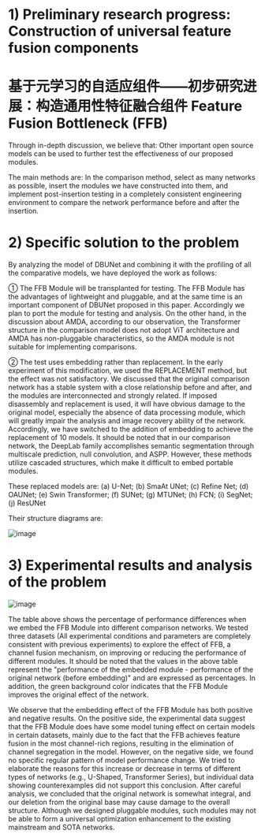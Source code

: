 # 1) Preliminary research progress: Construction of universal feature fusion components
# 基于元学习的自适应组件——初步研究进展：构造通用性特征融合组件 Feature Fusion Bottleneck (FFB)

Through in-depth discussion, we believe that:
Other important open source models can be used to further test the effectiveness of our proposed modules.

The main methods are:
In the comparison method, select as many networks as possible, insert the modules we have constructed into them, and implement post-insertion testing in a completely consistent engineering environment to compare the network performance before and after the insertion.

# 2) Specific solution to the problem
By analyzing the model of DBUNet and combining it with the profiling of all the comparative models, we have deployed the work as follows:

①	 The FFB Module will be transplanted for testing.
The FFB Module has the advantages of lightweight and pluggable, and at the same time is an important component of DBUNet proposed in this paper. Accordingly we plan to port the module for testing and analysis. On the other hand, in the discussion about AMDA, according to our observation, the Transformer structure in the comparison model does not adopt ViT architecture and AMDA has non-pluggable characteristics, so the AMDA module is not suitable for implementing comparisons.

②	 The test uses embedding rather than replacement.
In the early experiment of this modification, we used the REPLACEMENT method, but the effect was not satisfactory. We discussed that the original comparison network has a stable system with a close relationship before and after, and the modules are interconnected and strongly related. If imposed disassembly and replacement is used, it will have obvious damage to the original model, especially the absence of data processing module, which will greatly impair the analysis and image recovery ability of the network. Accordingly, we have switched to the addition of embedding to achieve the replacement of 10 models. It should be noted that in our comparison network, the DeepLab family accomplishes semantic segmentation through multiscale prediction, null convolution, and ASPP. However, these methods utilize cascaded structures, which make it difficult to embed portable modules.

These replaced models are: (a) U-Net; (b) SmaAt UNet; (c) Refine Net; (d) OAUNet; (e) Swin Transformer; (f) SUNet; (g) MTUNet; (h) FCN; (i) SegNet; (j) ResUNet

Their structure diagrams are:

![image](https://github.com/YF-W/DBUNet/assets/66008255/e7a8f6e2-79d4-48b5-a283-62fe3bb274f7)


# 3) Experimental results and analysis of the problem

![image](https://github.com/YF-W/DBUNet/assets/66008255/c1485ef1-ee62-4d24-8141-55107b26040f)

The table above shows the percentage of performance differences when we embed the FFB Module into different comparison networks. We tested three datasets (All experimental conditions and parameters are completely consistent with previous experiments) to explore the effect of FFB, a channel fusion mechanism, on improving or reducing the performance of different modules. It should be noted that the values in the above table represent the "performance of the embedded module - performance of the original network (before embedding)" and are expressed as percentages. In addition, the green background color indicates that the FFB Module improves the original effect of the network.

We observe that the embedding effect of the FFB Module has both positive and negative results. On the positive side, the experimental data suggest that the FFB Module does have some model tuning effect on certain models in certain datasets, mainly due to the fact that the FFB achieves feature fusion in the most channel-rich regions, resulting in the elimination of channel segregation in the model. However, on the negative side, we found no specific regular pattern of model performance change. We tried to elaborate the reasons for this increase or decrease in terms of different types of networks (e.g., U-Shaped, Transformer Series), but individual data showing counterexamples did not support this conclusion. After careful analysis, we concluded that the original network is somewhat integral, and our deletion from the original base may cause damage to the overall structure. Although we designed pluggable modules, such modules may not be able to form a universal optimization enhancement to the existing mainstream and SOTA networks. 
